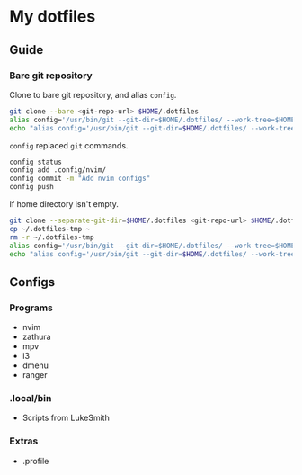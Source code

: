 # My dotfiles

## Guide

### Bare git repository

Clone to bare git repository, and alias `config`.
```bash
git clone --bare <git-repo-url> $HOME/.dotfiles
alias config='/usr/bin/git --git-dir=$HOME/.dotfiles/ --work-tree=$HOME'
echo "alias config='/usr/bin/git --git-dir=$HOME/.dotfiles/ --work-tree=$HOME'" >> $HOME/.bashrc
```

`config` replaced `git` commands.
```bash
config status
config add .config/nvim/
config commit -m "Add nvim configs"
config push
```

If home directory isn't empty.
```bash
git clone --separate-git-dir=$HOME/.dotfiles <git-repo-url> $HOME/.dotfiles-tmp
cp ~/.dotfiles-tmp ~
rm -r ~/.dotfiles-tmp
alias config='/usr/bin/git --git-dir=$HOME/.dotfiles/ --work-tree=$HOME'
echo "alias config='/usr/bin/git --git-dir=$HOME/.dotfiles/ --work-tree=$HOME'" >> $HOME/.bashrc
```

## Configs

### Programs

+ nvim
+ zathura
+ mpv
+ i3
+ dmenu
+ ranger

### .local/bin

+ Scripts from LukeSmith

### Extras

+ .profile

